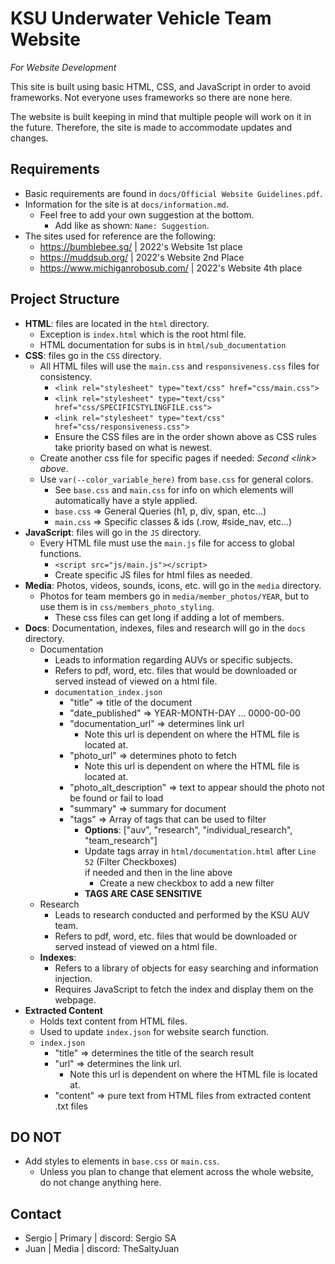 # KSU Underwater Vehicle Team Website
_For Website Development_

This site is built using basic HTML, CSS, and JavaScript in order to avoid frameworks. Not everyone uses frameworks so there are none here.

The website is built keeping in mind that multiple people will work on it in the future.
Therefore, the site is made to accommodate updates and changes.

## Requirements

- Basic requirements are found in ``docs/Official Website Guidelines.pdf``.
- Information for the site is at ``docs/information.md``.
  - Feel free to add your own suggestion at the bottom.
    - Add like as shown: ``Name: Suggestion``.
- The sites used for reference are the following:
  - https://bumblebee.sg/ | 2022's Website 1st place
  - https://muddsub.org/  | 2022's Website 2nd Place
  - https://www.michiganrobosub.com/ | 2022's Website 4th place

## Project Structure

- __HTML__: files are located in the  ``html`` directory.
  - Exception is ``index.html`` which is the root html file.
  - HTML documentation for subs is in ``html/sub_documentation``
- __CSS__: files go in the ``CSS`` directory.
  - All HTML files will use the ``main.css`` and ``responsiveness.css`` files for consistency.
    - ``<link rel="stylesheet" type="text/css" href="css/main.css">``
    - ``<link rel="stylesheet" type="text/css" href="css/SPECIFICSTYLINGFILE.css">``
    - ``<link rel="stylesheet" type="text/css" href="css/responsiveness.css">``
    - Ensure the CSS files are in the order shown above as CSS rules take priority based on what is newest.
  - Create another css file for specific pages if needed: *Second \<link> above*.
  - Use ``var(--color_variable_here)`` from ``base.css`` for general colors.
    - See ``base.css`` and ``main.css`` for info on which elements will automatically have a style applied.
    - ``base.css`` => General Queries (h1, p, div, span, etc...)
    - ``main.css`` => Specific classes & ids (.row, #side_nav, etc...)
- __JavaScript__: files will go in the ``JS`` directory.
  - Every HTML file must use the ``main.js`` file for access to global functions.
    - ```<script src="js/main.js"></script>```
    - Create specific JS files for html files as needed.
- __Media__: Photos, videos, sounds, icons, etc. will go in the ``media`` directory.
  - Photos for team members go in ``media/member_photos/YEAR``, 
  but to use them is in ``css/members_photo_styling``.
    - These css files can get long if adding a lot of members.
- __Docs__: Documentation, indexes, files and research will go in the ``docs`` directory.
  - Documentation
    - Leads to information regarding AUVs or specific subjects.
    - Refers to pdf, word, etc. files that would be downloaded or served instead of viewed on a html file.
    - ``documentation_index.json``
      - "title" => title of the document
      - "date_published" => YEAR-MONTH-DAY ... 0000-00-00
      - "documentation_url" => determines link url
        - Note this url is dependent on where the HTML file is located at.
      - "photo_url" => determines photo to fetch
        - Note this url is dependent on where the HTML file is located at.
      - "photo_alt_description" => text to appear should the photo not be found or fail to load
      - "summary" => summary for document
      - "tags" => Array of tags that can be used to filter
        - __Options__: \["auv", "research", "individual_research", "team_research"]
        - Update tags array in ``html/documentation.html`` after ``Line 52`` (Filter Checkboxes)  
        if needed and then in the line above
          - Create a new checkbox to add a new filter
        - __TAGS ARE CASE SENSITIVE__
  - Research
    - Leads to research conducted and performed by the KSU AUV team.
    - Refers to pdf, word, etc. files that would be downloaded or served instead of viewed on a html file.
  - __Indexes__:
    - Refers to a library of objects for easy searching and information injection.
    - Requires JavaScript to fetch the index and display them on the webpage.
- __Extracted Content__
  - Holds text content from HTML files.
  - Used to update ``index.json`` for website search function.
  - ``index.json``
    - "title" => determines the title of the search result
    - "url" => determines the link url. 
      - Note this url is dependent on where the HTML file is located at.
    - "content" => pure text from HTML files from extracted content .txt files

## DO NOT

- Add styles to elements in ``base.css`` or ``main.css``.
  - Unless you plan to change that element across the whole website, do not change anything here.

## Contact

- Sergio | Primary | discord: Sergio SA
- Juan | Media | discord: TheSaltyJuan